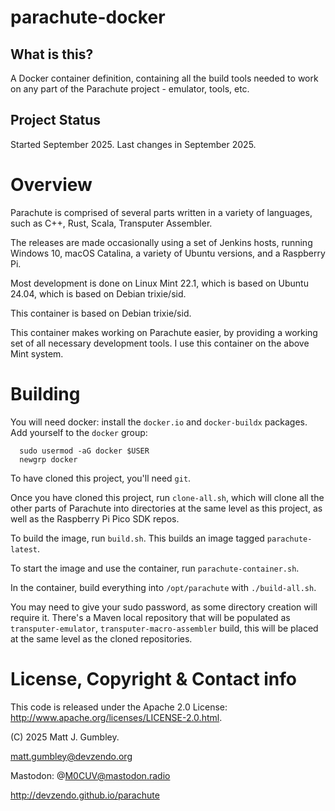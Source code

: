 # parachute-docker

## What is this?
A Docker container definition, containing all the build tools needed to work on
any part of the Parachute project - emulator, tools, etc.

## Project Status
Started September 2025.
Last changes in September 2025.

# Overview
Parachute is comprised of several parts written in a variety of languages,
such as C++, Rust, Scala, Transputer Assembler.

The releases are made occasionally using a set of Jenkins hosts, running
Windows 10, macOS Catalina, a variety of Ubuntu versions, and a Raspberry Pi.

Most development is done on Linux Mint 22.1, which is based on Ubuntu 24.04,
which is based on Debian trixie/sid.

This container is based on Debian trixie/sid.

This container makes working on Parachute easier, by providing a working set
of all necessary development tools. I use this container on the above Mint
system.

# Building
You will need docker: install the `docker.io` and `docker-buildx` packages.
Add yourself to the `docker` group:
```
  sudo usermod -aG docker $USER
  newgrp docker
```

To have cloned this project, you'll need `git`.

Once you have cloned this project, run `clone-all.sh`, which will clone all
the other parts of Parachute into directories at the same level as this project,
as well as the Raspberry Pi Pico SDK repos.

To build the image, run `build.sh`. This builds an image tagged `parachute-latest`.

To start the image and use the container, run `parachute-container.sh`.

In the container, build everything into `/opt/parachute` with `./build-all.sh`. 

You may need to give your sudo password, as some directory creation will require it.
There's a Maven local repository that will be populated as `transputer-emulator`,
`transputer-macro-assembler` build, this will be placed at the same level as the
cloned repositories.

# License, Copyright & Contact info
This code is released under the Apache 2.0 License: http://www.apache.org/licenses/LICENSE-2.0.html.

(C) 2025 Matt J. Gumbley.

matt.gumbley@devzendo.org

Mastodon: @M0CUV@mastodon.radio

http://devzendo.github.io/parachute


